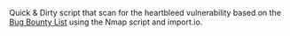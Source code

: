 Quick & Dirty script that scan for the heartbleed vulnerability based on the [Bug Bounty List](https://bugcrowd.com/list-of-bug-bounty-programs) using the Nmap script and import.io.
